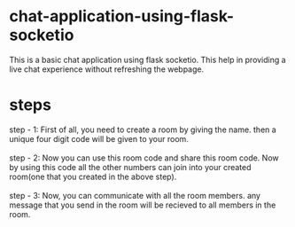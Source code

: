 # chat-application-using-flask-socketio

This is a basic chat application using flask socketio. This help in providing a live chat experience without refreshing the webpage. 

# steps
step - 1: First of all, you need to create a room by giving the name. then a unique four digit code will be given to your room. <br><br>
step - 2: Now you can use this room code and share this room code. Now by using this code all the other numbers can join into your created room(one that you created in the above step). <br><br>
step - 3: Now, you can communicate with all the room members. any message that you send in the room will be recieved to all members in the room.
